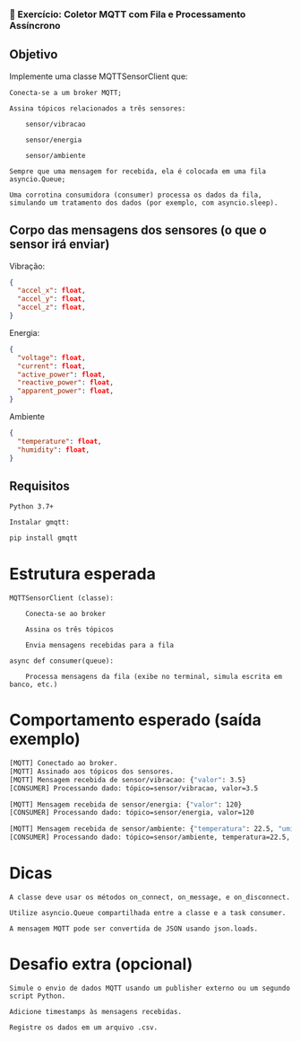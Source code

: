 ### 📡 Exercício: Coletor MQTT com Fila e Processamento Assíncrono
## Objetivo

Implemente uma classe MQTTSensorClient que:

    Conecta-se a um broker MQTT;

    Assina tópicos relacionados a três sensores:

        sensor/vibracao

        sensor/energia

        sensor/ambiente

    Sempre que uma mensagem for recebida, ela é colocada em uma fila asyncio.Queue;

    Uma corrotina consumidora (consumer) processa os dados da fila, simulando um tratamento dos dados (por exemplo, com asyncio.sleep).

## Corpo das mensagens dos sensores (o que o sensor irá enviar)
  Vibração:
    
  ```json
  {
    "accel_x": float,
    "accel_y": float,
    "accel_z": float,
  }
  ```

  Energia:
    
  ```json
  {
    "voltage": float,
    "current": float,
    "active_power": float,
    "reactive_power": float,
    "apparent_power": float,
  }
  ```

  Ambiente

  ```json
  {
    "temperature": float,
    "humidity": float,
  }
  ```

## Requisitos

    Python 3.7+

    Instalar gmqtt:

```bash
pip install gmqtt
```

# Estrutura esperada

    MQTTSensorClient (classe):

        Conecta-se ao broker

        Assina os três tópicos

        Envia mensagens recebidas para a fila

    async def consumer(queue):

        Processa mensagens da fila (exibe no terminal, simula escrita em banco, etc.)

# Comportamento esperado (saída exemplo)

```bash
[MQTT] Conectado ao broker.
[MQTT] Assinado aos tópicos dos sensores.
[MQTT] Mensagem recebida de sensor/vibracao: {"valor": 3.5}
[CONSUMER] Processando dado: tópico=sensor/vibracao, valor=3.5

[MQTT] Mensagem recebida de sensor/energia: {"valor": 120}
[CONSUMER] Processando dado: tópico=sensor/energia, valor=120

[MQTT] Mensagem recebida de sensor/ambiente: {"temperatura": 22.5, "umidade": 55}
[CONSUMER] Processando dado: tópico=sensor/ambiente, temperatura=22.5, umidade=55

```

# Dicas

    A classe deve usar os métodos on_connect, on_message, e on_disconnect.

    Utilize asyncio.Queue compartilhada entre a classe e a task consumer.

    A mensagem MQTT pode ser convertida de JSON usando json.loads.

# Desafio extra (opcional)

    Simule o envio de dados MQTT usando um publisher externo ou um segundo script Python.

    Adicione timestamps às mensagens recebidas.

    Registre os dados em um arquivo .csv.